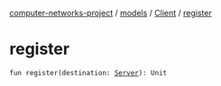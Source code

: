 [computer-networks-project](../../index.md) / [models](../index.md) / [Client](index.md) / [register](./register.md)

# register

`fun register(destination: `[`Server`](../-server/index.md)`): Unit`